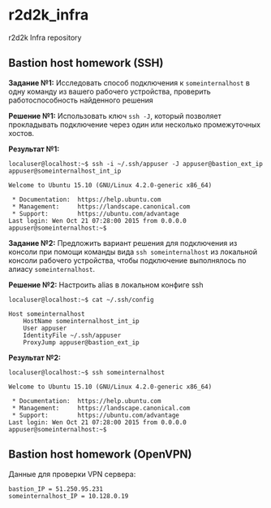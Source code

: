 # r2d2k_infra
r2d2k Infra repository

## Bastion host homework (SSH)
**Задание №1:** Исследовать способ подключения к `someinternalhost` в одну команду из вашего рабочего устройства, проверить работоспособность найденного решения

**Решение №1:** Использовать ключ `ssh -J`, который позволяет прокладывать подключение через один или несколько промежуточных хостов.

**Результат №1:**
```
localuser@localhost:~$ ssh -i ~/.ssh/appuser -J appuser@bastion_ext_ip appuser@someinternalhost_int_ip

Welcome to Ubuntu 15.10 (GNU/Linux 4.2.0-generic x86_64)

 * Documentation:  https://help.ubuntu.com
 * Management:     https://landscape.canonical.com
 * Support:        https://ubuntu.com/advantage
Last login: Wen Oct 21 07:28:00 2015 from 0.0.0.0
appuser@someinternalhost:~$
```


**Задание №2:** Предложить вариант решения для подключения из консоли при помощи команды вида `ssh someinternalhost` из локальной консоли рабочего устройства, чтобы подключение выполнялось по алиасу `someinternalhost`.

**Решение №2:** Настроить alias в локальном конфиге ssh
```
localuser@localhost:~$ cat ~/.ssh/config

Host someinternalhost
    HostName someinternalhost_int_ip
    User appuser
    IdentityFile ~/.ssh/appuser
    ProxyJump appuser@bastion_ext_ip
```

**Результат №2:**
```
localuser@localhost:~$ ssh someinternalhost

Welcome to Ubuntu 15.10 (GNU/Linux 4.2.0-generic x86_64)

 * Documentation:  https://help.ubuntu.com
 * Management:     https://landscape.canonical.com
 * Support:        https://ubuntu.com/advantage
Last login: Wen Oct 21 07:28:00 2015 from 0.0.0.0
appuser@someinternalhost:~$
```

## Bastion host homework (OpenVPN)

Данные для проверки VPN сервера:
```
bastion_IP = 51.250.95.231
someinternalhost_IP = 10.128.0.19
```
